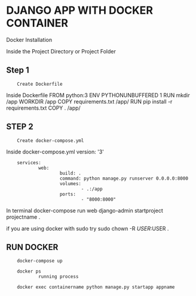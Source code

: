 # DJANGO APP WITH DOCKER CONTAINER

Docker Installation

Inside the Project Directory or Project Folder

## Step 1
        Create Dockerfile

Inside Dockerfile
        FROM python:3
        ENV PYTHONUNBUFFERED 1
        RUN mkdir /app
        WORKDIR /app
        COPY requirements.txt /app/
        RUN pip install -r requirements.txt
        COPY . /app/

## STEP 2
        Create docker-compose.yml

Inside docker-compose.yml
        version: '3'


        services:
                web:
                        build: .
                        command: python manage.py runserver 0.0.0.0:8000
                        volumes:
                                - .:/app
                        ports:
                                - "8000:8000"

In terminal 
        docker-compose run web django-admin startproject projectname .

if you are using docker with sudo 
        try sudo chown -R $USER:$USER .


## RUN DOCKER
        docker-compose up

        docker ps
                running process
        
        docker exec containername python manage.py startapp appname
        


